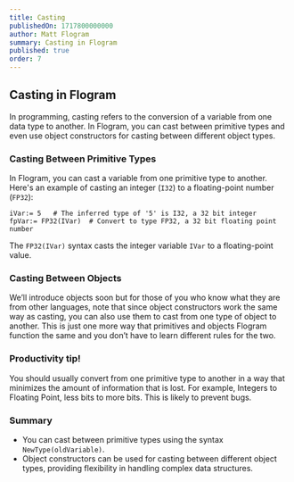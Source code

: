 ```yaml
---
title: Casting
publishedOn: 1717800000000
author: Matt Flogram
summary: Casting in Flogram
published: true
order: 7
---
```


<h2>Casting in Flogram</h2>

In programming, casting refers to the conversion of a variable from one data type to another. In Flogram, you can cast between primitive types and even use object constructors for casting between different object types.

<h3>Casting Between Primitive Types</h3>

In Flogram, you can cast a variable from one primitive type to another. Here's an example of casting an integer (`I32`) to a floating-point number (`FP32`):

```
iVar:= 5   # The inferred type of '5' is I32, a 32 bit integer
fpVar:= FP32(IVar)  # Convert to type FP32, a 32 bit floating point number
```

The `FP32(IVar)` syntax casts the integer variable `IVar` to a floating-point value.

<h3>Casting Between Objects</h3>

We’ll introduce objects soon but for those of you who know what they are from other languages, note that since object constructors work the same way as casting, you can also use them to cast from one type of object to another. This is just one more way that primitives and objects Flogram function the same and you don’t have to learn different rules for the two.

<h3>Productivity tip!</h3>

You should usually convert from one primitive type to another in a way that minimizes the amount of information that is lost. For example, Integers to Floating Point, less bits to more bits. This is likely to prevent bugs.

<h3>Summary</h3>

- You can cast between primitive types using the syntax `NewType(oldVariable)`.
- Object constructors can be used for casting between different object types, providing flexibility in handling complex data structures.
